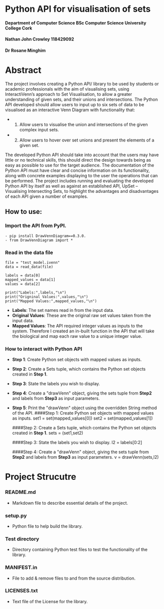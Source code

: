 # Python API for visualisation of sets
#### Department of Computer Science BSc Computer Science University College Cork
#### Nathan John Crowley 118429092
####  Dr Rosane Minghim

# Abstract
The project involves creating a Python API/ library to be used by students or academic
professionals with the aim of visualising sets, using InteractiVenn’s approach to Set
Visualisation, to allow a greater understanding of given sets, and their unions and
intersections. The Python API developed should allow users to input up to six sets of data to
be visualised as an interactive Venn Diagram with functionality that:
- 1) Allow users to visualise the union and intersections of the given complex input sets.
- 2) Allow users to hover over set unions and present the elements of a given set.

The developed Python API should take into account that the users may have little or no
technical skills, this should direct the design towards being as easy as possible to use for the
target audience. The documentation of the Python API must have clear and concise
information on its functionality, along with concrete examples displaying to the user the
operations that can be performed.
The project includes running and evaluating the developed Python API by itself as well as
against an established API, UpSet – Visualising Intersecting Sets, to highlight the advantages
and disadvantages of each API given a number of examples.


## How to use:
### Import the API from PyPI.
	- pip install DrawVennDiagram==0.3.0.
	- from DrawVennDiagram import *
### Read in the data file 
	file = "test_model.ivenn"
	data = read_data(file)

	labels = data[0]
	mapped_values = data[1]
	values = data[2]

	print("Labels:",labels,"\n")
	print("Origninal Values:",values,"\n")
	print("Mapped Values:",mapped_values,"\n")
- **Labels**: The set names read in from the input data.
- **Original Values**: These are the original raw set values taken from the input data.
- **Mapped Values**: The API required integer values as inputs to the system. Therefore I created an in-built function in the API that will take the biological and map each raw value to a unique integer value.

### How to interact with Python API
- **Step 1**: Create Python set objects with mapped values as inputs.
- **Step 2**: Create a Sets tuple, which contains the Python set objects created in **Step 1**.
- **Step 3**: State the labels you wish to display.
- **Step 4**: Create a "drawVenn" object, giving the sets tuple from **Step2** and labels from **Step3** as input parameters.
- **Step 5**: Print the "drawVenn" object using the overridden String method of the API.
	####Step 1: Create Python set objects with mapped values as inputs.
	set1 = set(mapped_values[0])
	set2 = set(mapped_values[1])

	####Step 2: Create a Sets tuple, which contains the Python set objects created in **Step 1**.
	sets = (set1,set2)

	####Step 3: State the labels you wish to display.
	l2 = labels[0:2]

	####Step 4: Create a "drawVenn" object, giving the sets tuple from **Step2** and labels from **Step3** as input parameters.
	v = drawVenn(sets,l2)

		
# Project Strucutre
### README.md
- Markdown file to describe essential details of the project.
### setup.py
- Python file to help build the library.
### Test directory
- Directory containing Python test files to test the functionality of the library.
### MANIFEST.in
- File to add & remove files to and from the source distribution.
### LICENSES.txt
- Text file of the License for the library.
